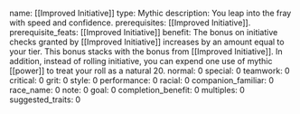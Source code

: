 name: [[Improved Initiative]]
type: Mythic
description: You leap into the fray with speed and confidence.
prerequisites: [[Improved Initiative]].
prerequisite_feats: [[Improved Initiative]]
benefit: The bonus on initiative checks granted by [[Improved Initiative]] increases by an amount equal to your tier. This bonus stacks with the bonus from [[Improved Initiative]]. In addition, instead of rolling initiative, you can expend one use of mythic [[power]] to treat your roll as a natural 20.
normal: 0
special: 0
teamwork: 0
critical: 0
grit: 0
style: 0
performance: 0
racial: 0
companion_familiar: 0
race_name: 0
note: 0
goal: 0
completion_benefit: 0
multiples: 0
suggested_traits: 0
